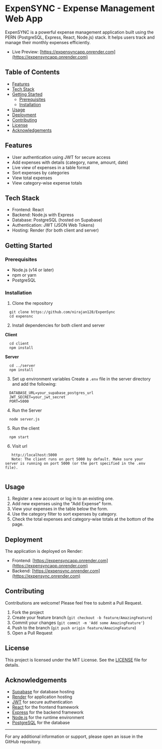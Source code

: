 # ExpenSYNC - Expense Management Web App

ExpenSYNC is a powerful expense management application built using the PERN (PostgreSQL, Express, React, Node.js) stack. It helps users track and manage their monthly expenses efficiently.

- Live Preview: [https://expensyncapp.onrender.com](https://expensyncapp.onrender.com)

## Table of Contents

- [Features](#features)
- [Tech Stack](#tech-stack)
- [Getting Started](#getting-started)
  - [Prerequisites](#prerequisites)
  - [Installation](#installation)
- [Usage](#usage)
- [Deployment](#deployment)
- [Contributing](#contributing)
- [License](#license)
- [Acknowledgements](#acknowledgements)

## Features

- User authentication using JWT for secure access
- Add expenses with details (category, name, amount, date)
- Live view of expenses in a table format
- Sort expenses by categories
- View total expenses
- View category-wise expense totals

## Tech Stack

- Frontend: React
- Backend: Node.js with Express
- Database: PostgreSQL (hosted on Supabase)
- Authentication: JWT (JSON Web Tokens)
- Hosting: Render (for both client and server)

## Getting Started

### Prerequisites

- Node.js (v14 or later)
- npm or yarn
- PostgreSQL

### Installation

1. Clone the repository

```
  git clone https://github.com/nirajan128/ExpenSync
  cd expensnc
```

2. Install dependencies for both client and server

**Client**
```
  cd client
  npm install
```

**Server**
```
  cd ../server
  npm install
```

3. Set up environment variables
  Create a `.env` file in the server directory and add the following:
```
  DATABASE_URL=your_supabase_postgres_url
  JWT_SECRET=your_jwt_secret
  PORT=5000
```

4. Run the Server
```
  node server.js
```

5. Run the client
```
  npm start
```

6. Visit url
```
   http://localhost:5000
   Note: The client runs on port 5000 by default. Make sure your server is running on port 5000 (or the port specified in the .env file).


```


## Usage

1. Register a new account or log in to an existing one.
2. Add new expenses using the "Add Expense" form.
3. View your expenses in the table below the form.
4. Use the category filter to sort expenses by category.
5. Check the total expenses and category-wise totals at the bottom of the page.

## Deployment

The application is deployed on Render:

- Frontend: [https://expensyncapp.onrender.com](https://expensyncapp.onrender.com)
- Backend: [https://expensync.onrender.com](https://expensync.onrender.com)

## Contributing

Contributions are welcome! Please feel free to submit a Pull Request.

1. Fork the project
2. Create your feature branch (`git checkout -b feature/AmazingFeature`)
3. Commit your changes (`git commit -m 'Add some AmazingFeature'`)
4. Push to the branch (`git push origin feature/AmazingFeature`)
5. Open a Pull Request

## License

This project is licensed under the MIT License. See the [LICENSE](LICENSE) file for details.

## Acknowledgements

- [Supabase](https://supabase.io/) for database hosting
- [Render](https://render.com/) for application hosting
- [JWT](https://jwt.io/) for secure authentication
- [React](https://reactjs.org/) for the frontend framework
- [Express](https://expressjs.com/) for the backend framework
- [Node.js](https://nodejs.org/) for the runtime environment
- [PostgreSQL](https://www.postgresql.org/) for the database

---

For any additional information or support, please open an issue in the GitHub repository.
